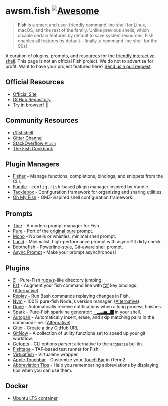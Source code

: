 # awsm.fish [![Awesome](https://awesome.re/badge.svg)](https://awesome.re)

> [Fish](https://fishshell.com/) is a smart and user-friendly command line shell for Linux, macOS, and the rest of the family. Unlike previous shells, which disable certain features by default to save system resources, Fish enables all features by default—finally, a command line shell for the 90s!

A curation of plugins, prompts, and resources for the [friendly interactive shell](https://fishshell.com). This page is not an official Fish project. We do not to advertise for profit. Want to have your project featured here? [Send us a pull request](https://github.com/jorgebucaran/awesome-fish/fork).

## Official Resources

- [Official Site](https://fishshell.com)
- [GitHub Repository](https://github.com/fish-shell/fish-shell)
- [Try in browser!](https://rootnroll.com/d/fish-shell/) 🍤

## Community Resources

- [r/fishshell](https://www.reddit.com/r/fishshell)
- [Gitter Channel](https://gitter.im/fish-shell/fish-shell)
- [StackOverflow `#fish`](https://stackoverflow.com/questions/tagged/fish)
- [The Fish Cookbook](https://github.com/jorgebucaran/cookbook.fish)

## Plugin Managers

- [Fisher](https://github.com/jorgebucaran/fisher) - Manage functions, completions, bindings, and snippets from the CLI. 
- [Fundle](https://github.com/danhper/fundle) - <samp>config.fish</samp>-based plugin manager inspired by Vundle. 
- [Tacklebox](https://github.com/justinmayer/tacklebox) - Configuration framework for organizing and sharing utilities.
- [Oh My Fish](https://github.com/oh-my-fish/oh-my-fish) - OMZ-inspired shell configuration framework.

## Prompts

- [Tide](https://github.com/IlanCosman/tide) - A modern prompt manager for Fish.
- [Pure](https://github.com/rafaelrinaldi/pure) - Port of the [original pure](https://github.com/sindresorhus/pure) prompt.
- [Mono](https://github.com/fishpkg/mono) - No bells or whistles, minimal shell prompt.
- [Lucid](https://github.com/mattgreen/lucid.fish) - Minimalist, high-performance prompt with async Git dirty check.
- [Bobthefish](https://github.com/oh-my-fish/theme-bobthefish) - Powerline-style, Git-aware shell prompt.
- [Async Prompt](https://github.com/acomagu/fish-async-prompt) - Make your prompt asynchronous!

## Plugins

- [Z](https://github.com/jethrokuan/z) - Pure-Fish [rupa/z](https://github.com/rupa/z)-like directory jumping.
- [Fzf](https://github.com/PatrickF1/fzf.fish) - Augment your fish command line with [fzf](https://github.com/junegunn/fzf) key bindings. ([Alternative](https://github.com/jethrokuan/fzf)).
- [Replay](https://github.com/jorgebucaran/replay.fish) - Run Bash commands replaying changes in Fish.
- [Nvm](https://github.com/jorgebucaran/nvm.fish) - 100% pure-fish Node.js version manager. ([Alternative](https://github.com/FabioAntunes/fish-nvm)).
- [Done](https://github.com/franciscolourenco/done) - Automatically receive notifications when a long process finishes.
- [Spark](https://github.com/jorgebucaran/spark.fish) - Pure-Fish sparkline generator: ▁▂▃▅▂▇ in your shell.
- [Autopair](https://github.com/jorgebucaran/autopair.fish) - Automatically insert, erase, and skip matching pairs in the command-line. ([Alternative](https://github.com/laughedelic/pisces)).
- [Gitio](https://github.com/jorgebucaran/gitio.fish) - Create a tiny GitHub URL.
- [GitNow](https://github.com/joseluisq/gitnow) - A collection of utility functions set to speed up your git workflow.
- [Getopts](https://github.com/jorgebucaran/getopts.fish) - CLI options parser; alternative to the [`argparse`](https://fishshell.com/docs/current/cmds/argparse.html) builtin.
- [Fishtape](https://github.com/jorgebucaran/fishtape) - TAP-based test runner for Fish.
- [Virtualfish](https://github.com/adambrenecki/virtualfish) - Virtualenv wrapper.
- [Apple Touchbar](https://github.com/rodrigobdz/fish-apple-touchbar) - Customize your [Touch Bar](https://developer.apple.com/design/human-interface-guidelines/macos/touch-bar/touch-bar-overview) in iTerm2.
- [Abbreviation Tips](https://github.com/Gazorby/fish-abbreviation-tips) - Help you remembering abbreviations by displaying tips when you can use them.

## Docker

- [Ubuntu LTS container](https://hub.docker.com/r/dideler/fish-shell)
